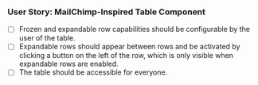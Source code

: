 ### User Story: MailChimp-Inspired Table Component

- [ ] Frozen and expandable row capabilities should be configurable by the user of the table.
- [ ] Expandable rows should appear between rows and be activated by clicking a button on the left of the row, which is only visible when expandable rows are enabled.
- [ ] The table should be accessible for everyone.